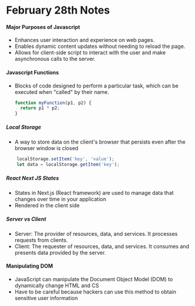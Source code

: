 # February 28th Notes

#### Major Purposes of Javascript
+ Enhances user interaction and experience on web pages.
+ Enables dynamic content updates without needing to reload the page.
+ Allows for client-side script to interact with the user and make asynchronous calls to the server.

#### Javascript Functions
+ Blocks of code designed to perform a particular task, which can be executed when "called" by their name.
  ```javascript
  function myFunction(p1, p2) {
    return p1 * p2;
  }
  ```

##### Local Storage
+ A way to store data on the client's browser that persists even after the browser window is closed
```javascript
    localStorage.setItem('key', 'value');
    let data = localStorage.getItem('key');
```

##### React Next JS States
+ States in Next.js (React framework) are used to manage data that changes over time in your application
+ Rendered in the client side

##### Server vs Client
+ Server: The provider of resources, data, and services. It processes requests from clients.
+ Client: The requester of resources, data, and services. It consumes and presents data provided by the server.

#### Manipulating DOM
+ JavaScript can manipulate the Document Object Model (DOM) to dynamically change HTML and CS
+ Have to be careful because hackers can use this method to obtain sensitive user information